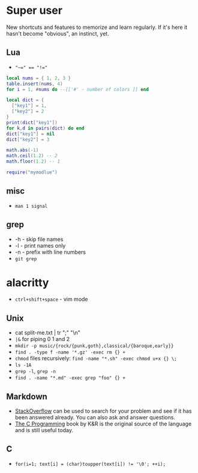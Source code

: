 # Super user

New shortcuts and features to memorize and learn regularly. If it's here it
hasn't become "obvious", an instinct, yet.


## Lua

* `"~=" == "!="`

```lua
local nums = { 1, 2, 3 }
table.insert(nums, 4)
for i = 1, #nums do --[['#' - number of colors ]] end

local dict = {
  ["key1"] = 1,
  ["key2"] = 2
}
print(dict["key1"])
for k,d in pairs(dict) do end
dict["key1"] = nil
dict["key2"] = 3

math.abs(-1)
math.ceil(1.2) -- 2
math.floor(1.2) -- 1

require("mymodlue")
```

## misc

* `man 1 signal`

## grep

* -h - skip file names
* -l - print names only
* -n - prefix with line numbers
* `git grep`

# alacritty

* `ctrl+shift+space` - vim mode

## Unix

* cat split-me.txt | tr ";" "\n"
* `|&` for piping 0 1 and 2
* `mkdir -p music/{rock/{punk,goth},classical/{baroque,early}}`
* `find . -type f -name '*.gz' -exec rm {} + `
* `chmod` files recursively: `find -name "*.sh" -exec chmod u+x {} \;`
* `ls -1A`
* `grep -l`, `grep -n`
* `find . -name "*.md" -exec grep "foo" {} +`

## Markdown

- [StackOverflow][] can be used to search for your problem and see if it has been answered already. You can also
ask and answer questions.
- [The C Programming][K&R] book by K&R is the original source of the language and is still useful today.

[stackoverflow]: http://stackoverflow.com/questions/tagged/c
[K&R]: https://www.amazon.com/Programming-Language-2nd-Brian-Kernighan/dp/0131103628/


## C

* `for(i=1; text[i] = (char)toupper(text[i]) != '\0'; ++i);`

